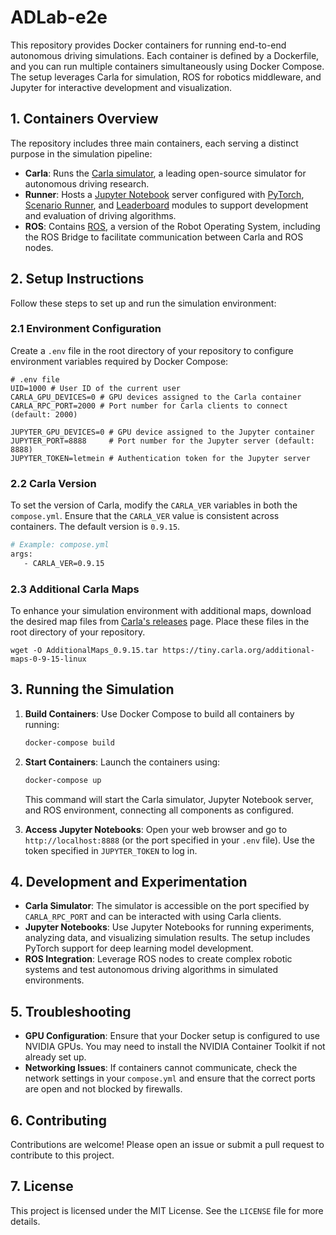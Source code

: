 # ADLab-e2e

This repository provides Docker containers for running end-to-end autonomous driving simulations. Each container is defined by a Dockerfile, and you can run multiple containers simultaneously using Docker Compose. The setup leverages Carla for simulation, ROS for robotics middleware, and Jupyter for interactive development and visualization.

## 1. Containers Overview

The repository includes three main containers, each serving a distinct purpose in the simulation pipeline:

- **Carla**: Runs the [Carla simulator](https://carla.org/), a leading open-source simulator for autonomous driving research.
- **Runner**: Hosts a [Jupyter Notebook](https://jupyter.org/) server configured with [PyTorch](https://pytorch.org/), [Scenario Runner](https://github.com/carla-simulator/scenario_runner), and [Leaderboard](https://leaderboard.carla.org/) modules to support development and evaluation of driving algorithms.
- **ROS**: Contains [ROS](https://www.ros.org/), a version of the Robot Operating System, including the ROS Bridge to facilitate communication between Carla and ROS nodes.

## 2. Setup Instructions

Follow these steps to set up and run the simulation environment:

### 2.1 Environment Configuration

Create a `.env` file in the root directory of your repository to configure environment variables required by Docker Compose:

```dotenv
# .env file
UID=1000 # User ID of the current user
CARLA_GPU_DEVICES=0 # GPU devices assigned to the Carla container
CARLA_RPC_PORT=2000 # Port number for Carla clients to connect (default: 2000)

JUPYTER_GPU_DEVICES=0 # GPU device assigned to the Jupyter container
JUPYTER_PORT=8888     # Port number for the Jupyter server (default: 8888)
JUPYTER_TOKEN=letmein # Authentication token for the Jupyter server
```

### 2.2 Carla Version

To set the version of Carla, modify the `CARLA_VER` variables in both the `compose.yml`. Ensure that the `CARLA_VER` value is consistent across containers. The default version is `0.9.15`.

```dockerfile
# Example: compose.yml
args:
   - CARLA_VER=0.9.15
```

### 2.3 Additional Carla Maps

To enhance your simulation environment with additional maps, download the desired map files from [Carla's releases](https://github.com/carla-simulator/carla/releases) page. Place these files in the root directory of your repository.

`wget -O AdditionalMaps_0.9.15.tar https://tiny.carla.org/additional-maps-0-9-15-linux`

## 3. Running the Simulation

1. **Build Containers**: Use Docker Compose to build all containers by running:
   ```bash
   docker-compose build
   ```

2. **Start Containers**: Launch the containers using:
   ```bash
   docker-compose up
   ```

   This command will start the Carla simulator, Jupyter Notebook server, and ROS environment, connecting all components as configured.

3. **Access Jupyter Notebooks**: Open your web browser and go to `http://localhost:8888` (or the port specified in your `.env` file). Use the token specified in `JUPYTER_TOKEN` to log in.

## 4. Development and Experimentation

- **Carla Simulator**: The simulator is accessible on the port specified by `CARLA_RPC_PORT` and can be interacted with using Carla clients.
- **Jupyter Notebooks**: Use Jupyter Notebooks for running experiments, analyzing data, and visualizing simulation results. The setup includes PyTorch support for deep learning model development.
- **ROS Integration**: Leverage ROS nodes to create complex robotic systems and test autonomous driving algorithms in simulated environments.

## 5. Troubleshooting

- **GPU Configuration**: Ensure that your Docker setup is configured to use NVIDIA GPUs. You may need to install the NVIDIA Container Toolkit if not already set up.
- **Networking Issues**: If containers cannot communicate, check the network settings in your `compose.yml` and ensure that the correct ports are open and not blocked by firewalls.

## 6. Contributing

Contributions are welcome! Please open an issue or submit a pull request to contribute to this project.

## 7. License

This project is licensed under the MIT License. See the `LICENSE` file for more details.
